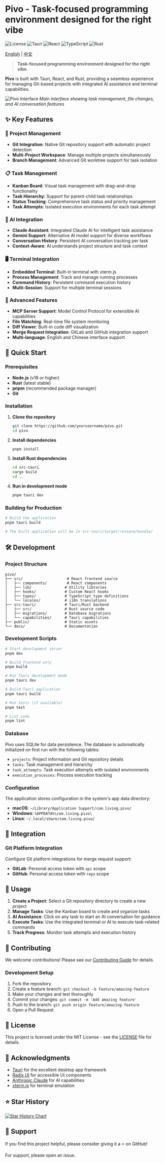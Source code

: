 # Pivo - Task-focused programming environment designed for the right vibe


![License](https://img.shields.io/badge/License-MIT-blue.svg)
![Tauri](https://img.shields.io/badge/Tauri-2.x-orange.svg)
![React](https://img.shields.io/badge/React-18.x-blue.svg)
![TypeScript](https://img.shields.io/badge/TypeScript-5.x-blue.svg)
![Rust](https://img.shields.io/badge/Rust-1.x-red.svg)

[English](README.md) | [中文](README-zh.md)

> **Task-focused programming environment designed for the right vibe.**

**Pivo** is built with Tauri, React, and Rust, providing a seamless experience for managing Git-based projects with integrated AI assistance and terminal capabilities.

![Pivo Interface](assets/screenshot.jpg)
*Main interface showing task management, file changes, and AI conversation features*

## ✨ Key Features

### 🎯 Project Management
- **Git Integration**: Native Git repository support with automatic project detection
- **Multi-Project Workspace**: Manage multiple projects simultaneously
- **Branch Management**: Advanced Git worktree support for task isolation

### 📋 Task Management
- **Kanban Board**: Visual task management with drag-and-drop functionality
- **Task Hierarchy**: Support for parent-child task relationships
- **Status Tracking**: Comprehensive task status and priority management
- **Task Attempts**: Isolated execution environments for each task attempt

### 🤖 AI Integration
- **Claude Assistant**: Integrated Claude AI for intelligent task assistance
- **Gemini Support**: Alternative AI model support for diverse workflows
- **Conversation History**: Persistent AI conversation tracking per task
- **Context-Aware**: AI understands project structure and task context

### 🖥️ Terminal Integration
- **Embedded Terminal**: Built-in terminal with xterm.js
- **Process Management**: Track and manage running processes
- **Command History**: Persistent command execution history
- **Multi-Session**: Support for multiple terminal sessions

### 🔧 Advanced Features
- **MCP Server Support**: Model Control Protocol for extensible AI capabilities
- **File Watching**: Real-time file system monitoring
- **Diff Viewer**: Built-in code diff visualization
- **Merge Request Integration**: GitLab and GitHub integration support
- **Multi-language**: English and Chinese interface support

## 🚀 Quick Start

### Prerequisites

- **Node.js** (v18 or higher)
- **Rust** (latest stable)
- **pnpm** (recommended package manager)
- **Git**

### Installation

1. **Clone the repository**
   ```bash
   git clone https://github.com/yourusername/pivo.git
   cd pivo
   ```

2. **Install dependencies**
   ```bash
   pnpm install
   ```

3. **Install Rust dependencies**
   ```bash
   cd src-tauri
   cargo build
   cd ..
   ```

4. **Run in development mode**
   ```bash
   pnpm tauri dev
   ```

### Building for Production

```bash
# Build the application
pnpm tauri build

# The built application will be in src-tauri/target/release/bundle/
```

## 🛠️ Development

### Project Structure

```
pivo/
├── src/                    # React frontend source
│   ├── components/         # React components
│   ├── lib/               # Utility libraries
│   ├── hooks/             # Custom React hooks
│   ├── types/             # TypeScript type definitions
│   └── locales/           # i18n translations
├── src-tauri/             # Tauri/Rust backend
│   ├── src/               # Rust source code
│   ├── migrations/        # Database migrations
│   └── capabilities/      # Tauri capabilities
├── public/                # Static assets
└── docs/                  # Documentation
```

### Development Scripts

```bash
# Start development server
pnpm dev

# Build frontend only
pnpm build

# Run Tauri development mode
pnpm tauri dev

# Build Tauri application
pnpm tauri build

# Run tests (if available)
pnpm test

# Lint code
pnpm lint
```

### Database

Pivo uses SQLite for data persistence. The database is automatically initialized on first run with the following tables:

- `projects`: Project information and Git repository details
- `tasks`: Task management and hierarchy
- `task_attempts`: Task execution attempts with isolated environments
- `execution_processes`: Process execution tracking

### Configuration

The application stores configuration in the system's app data directory:

- **macOS**: `~/Library/Application Support/com.living.pivo/`
- **Windows**: `%APPDATA%\com.living.pivo\`
- **Linux**: `~/.local/share/com.living.pivo/`

## 🔧 Integration

### Git Platform Integration

Configure Git platform integrations for merge request support:

- **GitLab**: Personal access token with `api` scope
- **GitHub**: Personal access token with `repo` scope

## 📖 Usage

1. **Create a Project**: Select a Git repository directory to create a new project
2. **Manage Tasks**: Use the Kanban board to create and organize tasks
3. **AI Assistance**: Click on any task to start an AI conversation for guidance
4. **Execute Tasks**: Use the integrated terminal or AI to execute task-related commands
5. **Track Progress**: Monitor task attempts and execution history

## 🤝 Contributing

We welcome contributions! Please see our [Contributing Guide](CONTRIBUTING.md) for details.

### Development Setup

1. Fork the repository
2. Create a feature branch: `git checkout -b feature/amazing-feature`
3. Make your changes and test thoroughly
4. Commit your changes: `git commit -m 'Add amazing feature'`
5. Push to the branch: `git push origin feature/amazing-feature`
6. Open a Pull Request

## 📝 License

This project is licensed under the MIT License - see the [LICENSE](LICENSE) file for details.

## 🙏 Acknowledgments

- [Tauri](https://tauri.app/) for the excellent desktop app framework
- [Radix UI](https://www.radix-ui.com/) for accessible UI components
- [Anthropic Claude](https://www.anthropic.com/) for AI capabilities
- [xterm.js](https://xtermjs.org/) for terminal emulation

## ⭐ Star History

[![Star History Chart](https://api.star-history.com/svg?repos=12Particles/pivo&type=Date)](https://star-history.com/#yourusername/pivo&Date)

## 💬 Support

If you find this project helpful, please consider giving it a ⭐ on GitHub!

For support, please open an issue.
